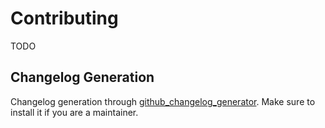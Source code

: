# Contributing

TODO

## Changelog Generation

Changelog generation through [github_changelog_generator](https://github.com/github-changelog-generator/github-changelog-generator). Make sure to install it if you are a maintainer.